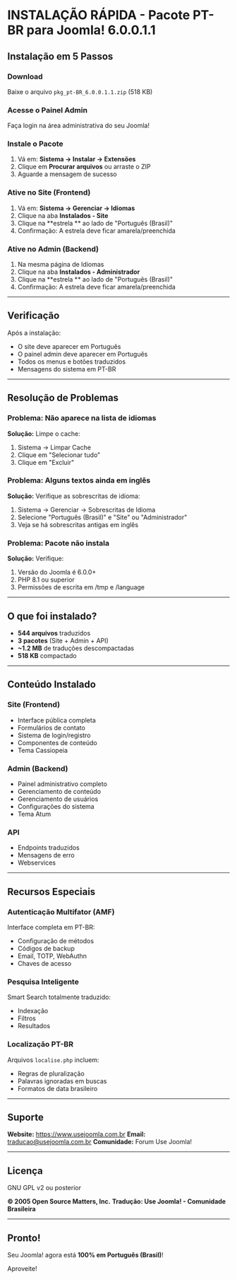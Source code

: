 # INSTALAÇÃO RÁPIDA - Pacote PT-BR para Joomla! 6.0.0.1.1

## Instalação em 5 Passos

### Download
Baixe o arquivo `pkg_pt-BR_6.0.0.1.1.zip` (518 KB)

### Acesse o Painel Admin
Faça login na área administrativa do seu Joomla!

### Instale o Pacote
1. Vá em: **Sistema → Instalar → Extensões**
2. Clique em **Procurar arquivos** ou arraste o ZIP
3. Aguarde a mensagem de sucesso 

### Ative no Site (Frontend)
1. Vá em: **Sistema → Gerenciar → Idiomas**
2. Clique na aba **Instalados - Site**
3. Clique na **estrela ** ao lado de "Português (Brasil)"
4. Confirmação: A estrela deve ficar amarela/preenchida

### Ative no Admin (Backend)
1. Na mesma página de Idiomas
2. Clique na aba **Instalados - Administrador**
3. Clique na **estrela ** ao lado de "Português (Brasil)"
4. Confirmação: A estrela deve ficar amarela/preenchida

---

## Verificação

Após a instalação:

- O site deve aparecer em Português
- O painel admin deve aparecer em Português
- Todos os menus e botões traduzidos
- Mensagens do sistema em PT-BR

---

## Resolução de Problemas

### Problema: Não aparece na lista de idiomas
**Solução:** Limpe o cache:
1. Sistema → Limpar Cache
2. Clique em "Selecionar tudo"
3. Clique em "Excluir"

### Problema: Alguns textos ainda em inglês
**Solução:** Verifique as sobrescritas de idioma:
1. Sistema → Gerenciar → Sobrescritas de Idioma
2. Selecione "Português (Brasil)" e "Site" ou "Administrador"
3. Veja se há sobrescritas antigas em inglês

### Problema: Pacote não instala
**Solução:** Verifique:
1. Versão do Joomla é 6.0.0+
2. PHP 8.1 ou superior
3. Permissões de escrita em /tmp e /language

---

## O que foi instalado?

- **544 arquivos** traduzidos
- **3 pacotes** (Site + Admin + API)
- **~1.2 MB** de traduções descompactadas
- **518 KB** compactado

---

## Conteúdo Instalado

### Site (Frontend)
- Interface pública completa
- Formulários de contato
- Sistema de login/registro
- Componentes de conteúdo
- Tema Cassiopeia

### Admin (Backend)
- Painel administrativo completo
- Gerenciamento de conteúdo
- Gerenciamento de usuários
- Configurações do sistema
- Tema Atum

### API
- Endpoints traduzidos
- Mensagens de erro
- Webservices

---

## Recursos Especiais

### Autenticação Multifator (AMF)
Interface completa em PT-BR:
- Configuração de métodos
- Códigos de backup
- Email, TOTP, WebAuthn
- Chaves de acesso

### Pesquisa Inteligente
Smart Search totalmente traduzido:
- Indexação
- Filtros
- Resultados

### Localização PT-BR
Arquivos `localise.php` incluem:
- Regras de pluralização
- Palavras ignoradas em buscas
- Formatos de data brasileiro

---

## Suporte

**Website:** https://www.usejoomla.com.br
**Email:** traducao@usejoomla.com.br
**Comunidade:** Forum Use Joomla!

---

## Licença

GNU GPL v2 ou posterior

**© 2005 Open Source Matters, Inc.**
**Tradução: Use Joomla! - Comunidade Brasileira**

---

## Pronto!

Seu Joomla! agora está **100% em Português (Brasil)**!

Aproveite! 
